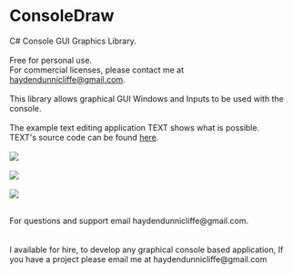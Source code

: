 # ConsoleDraw
C# Console GUI Graphics Library. <br/>
<br/>
Free for personal use. <br/>
For commercial licenses, please contact me at haydendunnicliffe@gmail.com. <br/>
<br/>
This library allows graphical GUI Windows and Inputs to be used with the console. <br/>
<br/>
The example text editing application TEXT shows what is possible. <br/>
TEXT's source code can be found <a href="https://github.com/Haydend/ConsoleDraw">here</a>. <br/>
<br/>
<img src="http://i.imgur.com/mGBEADK.png"/> <br/>
<br/>
<img src="http://i.imgur.com/pju8BAU.png"> <br/>
<br/>
<img src="http://i.imgur.com/7f0xQ2T.png"> <br/>

<br/>
For questions and support email haydendunnicliffe@gmail.com. <br/>
<br/>
<br/>
I available for hire, to develop any graphical console based application, If you have a project please email me at haydendunnicliffe@gmail.com 



